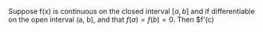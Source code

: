 Suppose f(x) is continuous on the closed interval $[a, b]$ and if differentiable on the open interval (a, b), and that $f(a)=f(b)=0$. Then $f'(c)